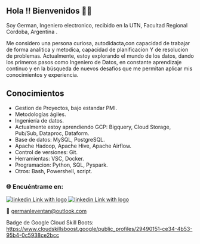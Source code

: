 ## Hola !! Bienvenidos  👋👋



Soy German, Ingeniero electronico, recibido en la UTN, Facultad Regional Cordoba, Argentina .

Me considero una persona  curiosa, autodidacta,con capacidad de trabajar de forma analitica y metodica, capacidad de planificacion Y de resolucion de problemas.
Actualmente, estoy explorando el mundo de los datos, dando los primeros pasos como Ingeniero de Datos, en constante aprendizaje continuo y en la búsqueda de nuevos desafíos que me permitan aplicar mis conocimientos y experiencia.


## Conocimientos 


- Gestion de Proyectos, bajo estandar PMI.
- Metodologías ágiles.
- Ingeniería de datos.
- Actualmente estoy aprendiendo GCP: Bigquery, Cloud Storage, Pub/Sub, Dataproc, Dataform.
- Base de datos: MySQL, PostgreSQL.
- Apache Hadoop, Apache Hive, Apache Airflow.
- Control de versiones: Git.
- Herramientas: VSC, Docker.
- Programacion: Python, SQL, Pyspark.
- Otros: Bash, Powershell, script.

### 🌐 Encuéntrame en:

</a> 
<a href="https://www.linkedin.com/in/german-pablo-leventan-sago-7a5a6732/">
  <img src="https://img.shields.io/badge/linkedin-%230077B5.svg?style=for-the-badge&logo=linkedin&logoColor=white" alt="linkedin Link with logo">
</a>



</a> 
<a href="https://github.com/GermanPLS">
  <img src="https://img.shields.io/badge/github-%23121011.svg?style=for-the-badge&logo=github&logoColor=white" alt="linkedin Link with logo">
</a>


📧  germanleventan@outlook.com

Badge de Google Cloud Skill Boots: https://www.cloudskillsboost.google/public_profiles/29490151-ce34-4b53-95b4-0c5938ce2bcc



